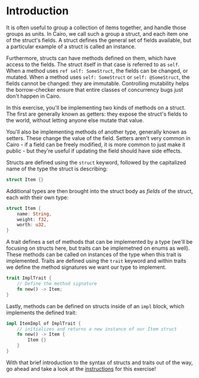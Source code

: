 # Introduction

It is often useful to group a collection of items together, and handle those groups as units. In Cairo, we call such a group a struct, and each item one of the struct's fields. A struct defines the general set of fields available, but a particular example of a struct is called an instance.

Furthermore, structs can have methods defined on them, which have access to the fields. The struct itself in that case is referred to as `self`. When a method uses `ref self: SomeStruct`, the fields can be changed, or mutated. When a method uses `self: SomeStruct` or `self: @SomeStruct`, the fields cannot be changed: they are immutable. Controlling mutability helps the borrow-checker ensure that entire classes of concurrency bugs just don't happen in Cairo.

In this exercise, you'll be implementing two kinds of methods on a struct. The first are generally known as getters: they expose the struct's fields to the world, without letting anyone else mutate that value.

You'll also be implementing methods of another type, generally known as setters. These change the value of the field. Setters aren't very common in Cairo - if a field can be freely modified, it is more common to just make it public - but they're useful if updating the field should have side effects.

Structs are defined using the `struct` keyword, followed by the capitalized name of the type the struct is describing:

```rust
struct Item {}
```

Additional types are then brought into the struct body as _fields_ of the struct, each with their own type:

```rust
struct Item {
    name: String,
    weight: f32,
    worth: u32,
}
```

A trait defines a set of methods that can be implemented by a type (we'll be focusing on structs here, but traits can be implemetned on enums as well). These methods can be called on instances of the type when this trait is implemented. Traits are defined using the `trait` keyword and within traits we define the method signatures we want our type to implement.

```rust
trait ImplTrait {
    // Define the method signature
    fn new() -> Item;
}
```

Lastly, methods can be defined on structs inside of an `impl` block, which implements the defined trait:

```rust
impl ItemImpl of ImplTrait {
    // initializes and returns a new instance of our Item struct
    fn new() -> Item {
        Item {}
    }
}
```

With that brief introduction to the syntax of structs and traits out of the way, go ahead and take a look at the [instructions](instructions.md) for this exercise!